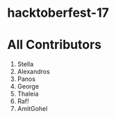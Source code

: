 # hacktoberfest-17

# All Contributors

1. Stella
2. Alexandros
3. Panos
4. George
5. Thaleia
6. Raf!
7. AmitGohel
